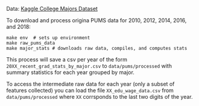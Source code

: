 Data: [Kaggle College Majors Dataset](https://www.kaggle.com/datasets/tunguz/college-majors)


To download and process origina PUMS data for 2010, 2012, 2014, 2016, and 2018: 
```
make env  # sets up environment
make raw_pums_data
make major_stats # downloads raw data, compiles, and computes stats
```

This process will save a csv per year of the form `20XX_recent_grad_stats_by_major.csv` to `data/pums/processed` with summary statistics for each year grouped by major. 

To access the intermediate raw data for each year (only a subset of features collected) you can load the file `XX_edu_wage_data.csv` from `data/pums/processed` where `XX` corrsponds to the last two digits of the year. 